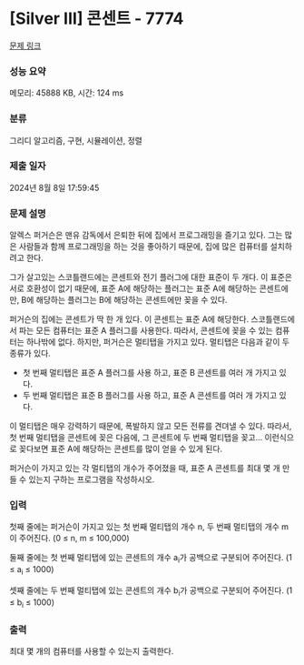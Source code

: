# [Silver III] 콘센트 - 7774 

[문제 링크](https://www.acmicpc.net/problem/7774) 

### 성능 요약

메모리: 45888 KB, 시간: 124 ms

### 분류

그리디 알고리즘, 구현, 시뮬레이션, 정렬

### 제출 일자

2024년 8월 8일 17:59:45

### 문제 설명

<p>알렉스 퍼거슨은 맨유 감독에서 은퇴한 뒤에 집에서 프로그래밍을 즐기고 있다. 그는 많은 사람들과 함께 프로그래밍을 하는 것을 좋아하기 때문에, 집에 많은 컴퓨터를 설치하려고 한다.</p>

<p>그가 살고있는 스코틀랜드에는 콘센트와 전기 플러그에 대한 표준이 두 개다. 이 표준은 서로 호환성이 없기 때문에, 표준 A에 해당하는 플러그는 표준 A에 해당하는 콘센트에만, B에 해당하는 플러그는 B에 해당하는 콘센트에만 꽂을 수 있다.</p>

<p>퍼거슨의 집에는 콘센트가 딱 한 개 있다. 이 콘센트는 표준 A에 해당한다. 스코틀랜드에서 파는 모든 컴퓨터는 표준 A 플러그를 사용한다. 따라서, 콘센트에 꽂을 수 있는 컴퓨터는 하나밖에 없다. 하지만, 퍼거슨은 멀티탭을 가지고 있다. 멀티탭은 다음과 같이 두 종류가 있다.</p>

<ul>
	<li>첫 번째 멀티탭은 표준 A 플러그를 사용 하고, 표준 B 콘센트를 여러 개 가지고 있다.</li>
	<li>두 번째 멀티탭은 표준 B 플러그를 사용 하고, 표준 A 콘센트를 여러 개 가지고 있다.</li>
</ul>

<p>이 멀티탭은 매우 강력하기 때문에, 폭발하지 않고 모든 전류를 견뎌낼 수 있다. 따라서, 첫 번째 멀티탭을 콘센트에 꽂은 다음에, 그 콘센트에 두 번째 멀티탭을 꽂고... 이런식으로 꽂다보면 표준 A에 해당하는 콘센트를 많이 얻을 수 있게 된다.</p>

<p>퍼거슨이 가지고 있는 각 멀티탭의 개수가 주어졌을 때, 표준 A 콘센트를 최대 몇 개 만들 수 있는지 구하는 프로그램을 작성하시오.</p>

### 입력 

 <p>첫째 줄에는 퍼거슨이 가지고 있는 첫 번째 멀티탭의 개수 n, 두 번째 멀티탭의 개수 m이 주어진다. (0 ≤ n, m ≤ 100,000)</p>

<p>둘째 줄에는 첫 번째 멀티탭에 있는 콘센트의 개수 a<sub>i</sub>가 공백으로 구분되어 주어진다. (1 ≤ a<sub>i</sub> ≤ 1000)</p>

<p>셋째 줄에는 두 번째 멀티탭에 있는 콘센트의 개수 b<sub>i</sub>가 공백으로 구분되어 주어진다. (1 ≤ b<sub>i</sub> ≤ 1000)</p>

### 출력 

 <p>최대 몇 개의 컴퓨터를 사용할 수 있는지 출력한다.</p>

